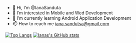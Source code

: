- 👋 Hi, I’m @IanaSanduta
- 👀 I’m interested in Mobile and Wed Development
- 🌱 I’m currently learning Android Application Development
- 📫 How to reach me iana.sandutsa@gmail.com

[![Top Langs](https://github-readme-stats.vercel.app/api/top-langs/?username=IanaSanduta)](https://github.com/IanaSanduta/github-readme-stats)
[![Ianas's GitHub stats](https://github-readme-stats.vercel.app/api?username=IanaSanduta)](https://github.com/IanaSanduta/github-readme-stats)
